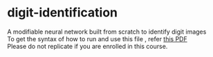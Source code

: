 # digit-identification
A modifiable neural network built from scratch to identify digit images  
To get the syntax of how to run and use this file , refer [this PDF](https://github.com/kmair/digit-identification/blob/master/Neural%20Network%20HW.pdf)  
Please do not replicate if you are enrolled in this course.
